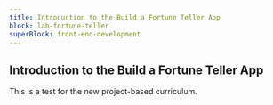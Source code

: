 ```yaml
---
title: Introduction to the Build a Fortune Teller App
block: lab-fortune-teller
superBlock: front-end-development
---
```


## Introduction to the Build a Fortune Teller App

This is a test for the new project-based curriculum.
